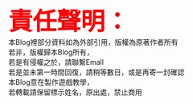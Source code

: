 <font size=8 color=red> 
<b>責任聲明：</b>
</font>
<br>本Blog裡部分資料如為外部引用，版權為原著作者所有<br>
若非，版權歸本Blog所有，<br>
若是有侵權之於，請聯繫Emall<br>
若是並未第一時間回復，請稍等數日，或是再寄一封確認<br>
本Blog意在製作遊戲教學，<br>
若轉載請保留標示姓名，原出處，禁止商用